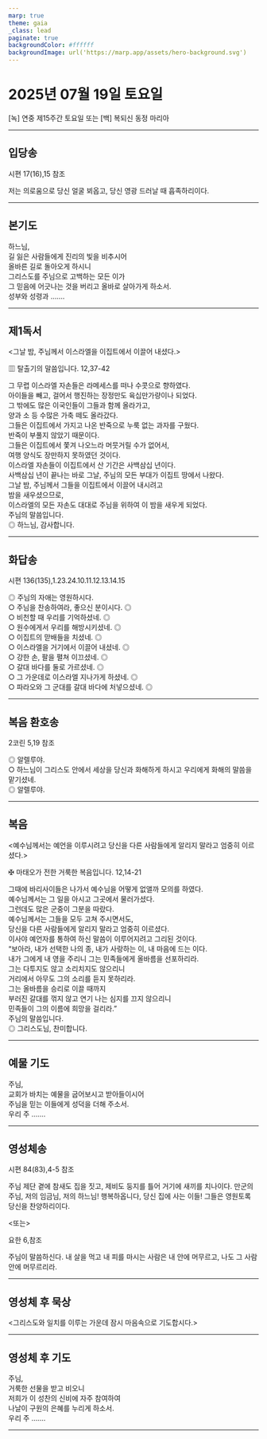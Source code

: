 ```yaml
---
marp: true
theme: gaia
_class: lead
paginate: true
backgroundColor: #ffffff
backgroundImage: url('https://marp.app/assets/hero-background.svg')
---
```


# 2025년 07월 19일 토요일

[녹] 연중 제15주간 토요일 또는 [백] 복되신 동정 마리아  




---

## 입당송

시편 17(16),15 참조

저는 의로움으로 당신 얼굴 뵈옵고, 당신 영광 드러날 때 흡족하리이다.  
  


---

## 본기도

하느님,  
길 잃은 사람들에게 진리의 빛을 비추시어  
올바른 길로 돌아오게 하시니  
그리스도를 주님으로 고백하는 모든 이가  
그 믿음에 어긋나는 것을 버리고 올바로 살아가게 하소서.  
성부와 성령과 …….  
  


---

## 제1독서

<그날 밤, 주님께서 이스라엘을 이집트에서 이끌어 내셨다.>

▥ 탈출기의 말씀입니다. 12,37-42

그 무렵 이스라엘 자손들은 라메세스를 떠나 수콧으로 향하였다.  
아이들을 빼고, 걸어서 행진하는 장정만도 육십만가량이나 되었다.  
그 밖에도 많은 이국인들이 그들과 함께 올라가고,  
양과 소 등 수많은 가축 떼도 올라갔다.  
그들은 이집트에서 가지고 나온 반죽으로 누룩 없는 과자를 구웠다.  
반죽이 부풀지 않았기 때문이다.  
그들은 이집트에서 쫓겨 나오느라 머뭇거릴 수가 없어서,  
여행 양식도 장만하지 못하였던 것이다.  
이스라엘 자손들이 이집트에서 산 기간은 사백삼십 년이다.  
사백삼십 년이 끝나는 바로 그날, 주님의 모든 부대가 이집트 땅에서 나왔다.  
그날 밤, 주님께서 그들을 이집트에서 이끌어 내시려고  
밤을 새우셨으므로,  
이스라엘의 모든 자손도 대대로 주님을 위하여 이 밤을 새우게 되었다.  
주님의 말씀입니다.  
◎ 하느님, 감사합니다.  
  


---

## 화답송

시편 136(135),1.23.24.10.11.12.13.14.15

◎ 주님의 자애는 영원하시다.  
○ 주님을 찬송하여라, 좋으신 분이시다. ◎  
○ 비천할 때 우리를 기억하셨네. ◎  
○ 원수에게서 우리를 해방시키셨네. ◎  
○ 이집트의 맏배들을 치셨네. ◎  
○ 이스라엘을 거기에서 이끌어 내셨네. ◎  
○ 강한 손, 팔을 펼쳐 이끄셨네. ◎  
○ 갈대 바다를 둘로 가르셨네. ◎  
○ 그 가운데로 이스라엘 지나가게 하셨네. ◎  
○ 파라오와 그 군대를 갈대 바다에 처넣으셨네. ◎  
  


---

## 복음 환호송

2코린 5,19 참조

◎ 알렐루야.  
○ 하느님이 그리스도 안에서 세상을 당신과 화해하게 하시고 우리에게 화해의 말씀을 맡기셨네.  
◎ 알렐루야.  
  


---

## 복음

<예수님께서는 예언을 이루시려고 당신을 다른 사람들에게 알리지 말라고 엄중히 이르셨다.>

✠ 마태오가 전한 거룩한 복음입니다. 12,14-21

그때에 바리사이들은 나가서 예수님을 어떻게 없앨까 모의를 하였다.  
예수님께서는 그 일을 아시고 그곳에서 물러가셨다.  
그런데도 많은 군중이 그분을 따랐다.  
예수님께서는 그들을 모두 고쳐 주시면서도,  
당신을 다른 사람들에게 알리지 말라고 엄중히 이르셨다.  
이사야 예언자를 통하여 하신 말씀이 이루어지려고 그리된 것이다.  
“보아라, 내가 선택한 나의 종, 내가 사랑하는 이, 내 마음에 드는 이다.  
내가 그에게 내 영을 주리니 그는 민족들에게 올바름을 선포하리라.  
그는 다투지도 않고 소리치지도 않으리니  
거리에서 아무도 그의 소리를 듣지 못하리라.  
그는 올바름을 승리로 이끌 때까지  
부러진 갈대를 꺾지 않고 연기 나는 심지를 끄지 않으리니  
민족들이 그의 이름에 희망을 걸리라.”  
주님의 말씀입니다.  
◎ 그리스도님, 찬미합니다.  
  


---

## 예물 기도

주님,  
교회가 바치는 예물을 굽어보시고 받아들이시어  
주님을 믿는 이들에게 성덕을 더해 주소서.  
우리 주 …….  
  


---

## 영성체송

시편 84(83),4-5 참조

주님 제단 곁에 참새도 집을 짓고, 제비도 둥지를 틀어 거기에 새끼를 치나이다. 만군의 주님, 저의 임금님, 저의 하느님! 행복하옵니다, 당신 집에 사는 이들! 그들은 영원토록 당신을 찬양하리이다.  
  
<또는>  
  
요한 6,참조  
  
주님이 말씀하신다. 내 살을 먹고 내 피를 마시는 사람은 내 안에 머무르고, 나도 그 사람 안에 머무르리라.  


---

## 영성체 후 묵상

<그리스도와 일치를 이루는 가운데 잠시 마음속으로 기도합시다.>  


---

## 영성체 후 기도

주님,  
거룩한 선물을 받고 비오니  
저희가 이 성찬의 신비에 자주 참여하여  
나날이 구원의 은혜를 누리게 하소서.  
우리 주 …….  
  


---
